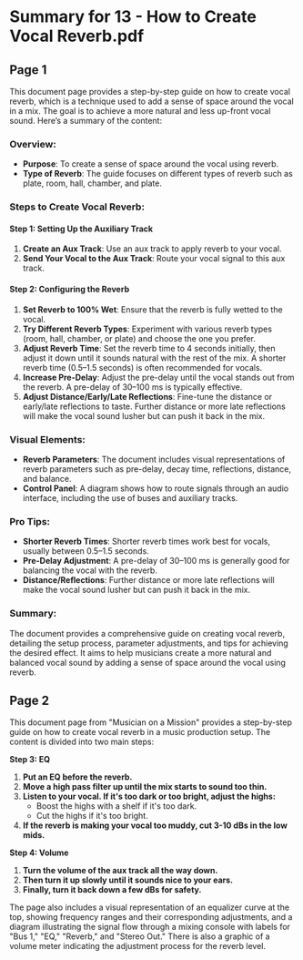 # Summary for 13 - How to Create Vocal Reverb.pdf


## Page 1
This document page provides a step-by-step guide on how to create vocal reverb, which is a technique used to add a sense of space around the vocal in a mix. The goal is to achieve a more natural and less up-front vocal sound. Here’s a summary of the content:

### Overview:
- **Purpose**: To create a sense of space around the vocal using reverb.
- **Type of Reverb**: The guide focuses on different types of reverb such as plate, room, hall, chamber, and plate.

### Steps to Create Vocal Reverb:

#### Step 1: Setting Up the Auxiliary Track
1. **Create an Aux Track**: Use an aux track to apply reverb to your vocal.
2. **Send Your Vocal to the Aux Track**: Route your vocal signal to this aux track.

#### Step 2: Configuring the Reverb
1. **Set Reverb to 100% Wet**: Ensure that the reverb is fully wetted to the vocal.
2. **Try Different Reverb Types**: Experiment with various reverb types (room, hall, chamber, or plate) and choose the one you prefer.
3. **Adjust Reverb Time**: Set the reverb time to 4 seconds initially, then adjust it down until it sounds natural with the rest of the mix. A shorter reverb time (0.5–1.5 seconds) is often recommended for vocals.
4. **Increase Pre-Delay**: Adjust the pre-delay until the vocal stands out from the reverb. A pre-delay of 30–100 ms is typically effective.
5. **Adjust Distance/Early/Late Reflections**: Fine-tune the distance or early/late reflections to taste. Further distance or more late reflections will make the vocal sound lusher but can push it back in the mix.

### Visual Elements:
- **Reverb Parameters**: The document includes visual representations of reverb parameters such as pre-delay, decay time, reflections, distance, and balance.
- **Control Panel**: A diagram shows how to route signals through an audio interface, including the use of buses and auxiliary tracks.

### Pro Tips:
- **Shorter Reverb Times**: Shorter reverb times work best for vocals, usually between 0.5–1.5 seconds.
- **Pre-Delay Adjustment**: A pre-delay of 30–100 ms is generally good for balancing the vocal with the reverb.
- **Distance/Reflections**: Further distance or more late reflections will make the vocal sound lusher but can push it back in the mix.

### Summary:
The document provides a comprehensive guide on creating vocal reverb, detailing the setup process, parameter adjustments, and tips for achieving the desired effect. It aims to help musicians create a more natural and balanced vocal sound by adding a sense of space around the vocal using reverb.


## Page 2
This document page from "Musician on a Mission" provides a step-by-step guide on how to create vocal reverb in a music production setup. The content is divided into two main steps:

**Step 3: EQ**
1. **Put an EQ before the reverb.**
2. **Move a high pass filter up until the mix starts to sound too thin.**
3. **Listen to your vocal. If it's too dark or too bright, adjust the highs:**
   - Boost the highs with a shelf if it's too dark.
   - Cut the highs if it's too bright.
4. **If the reverb is making your vocal too muddy, cut 3-10 dBs in the low mids.**

**Step 4: Volume**
1. **Turn the volume of the aux track all the way down.**
2. **Then turn it up slowly until it sounds nice to your ears.**
3. **Finally, turn it back down a few dBs for safety.**

The page also includes a visual representation of an equalizer curve at the top, showing frequency ranges and their corresponding adjustments, and a diagram illustrating the signal flow through a mixing console with labels for "Bus 1," "EQ," "Reverb," and "Stereo Out." There is also a graphic of a volume meter indicating the adjustment process for the reverb level.
